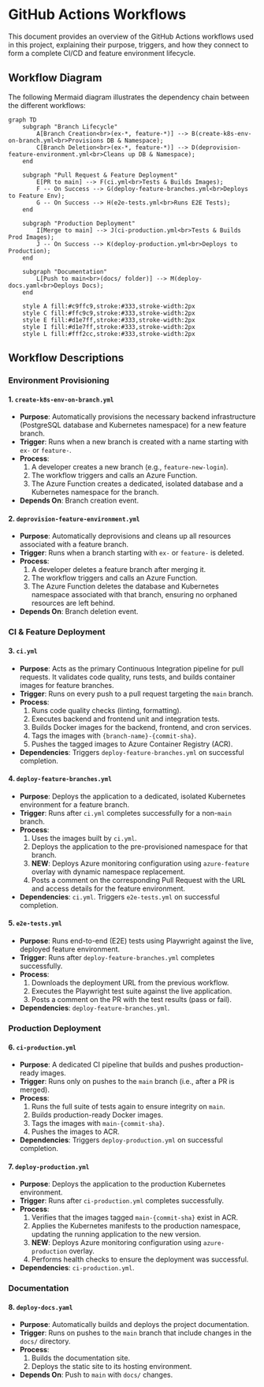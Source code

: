 # GitHub Actions Workflows

This document provides an overview of the GitHub Actions workflows used in this project, explaining their purpose, triggers, and how they connect to form a complete CI/CD and feature environment lifecycle.

## Workflow Diagram

The following Mermaid diagram illustrates the dependency chain between the different workflows:

```mermaid
graph TD
    subgraph "Branch Lifecycle"
        A[Branch Creation<br>(ex-*, feature-*)] --> B(create-k8s-env-on-branch.yml<br>Provisions DB & Namespace);
        C[Branch Deletion<br>(ex-*, feature-*)] --> D(deprovision-feature-environment.yml<br>Cleans up DB & Namespace);
    end

    subgraph "Pull Request & Feature Deployment"
        E[PR to main] --> F(ci.yml<br>Tests & Builds Images);
        F -- On Success --> G(deploy-feature-branches.yml<br>Deploys to Feature Env);
        G -- On Success --> H(e2e-tests.yml<br>Runs E2E Tests);
    end

    subgraph "Production Deployment"
        I[Merge to main] --> J(ci-production.yml<br>Tests & Builds Prod Images);
        J -- On Success --> K(deploy-production.yml<br>Deploys to Production);
    end

    subgraph "Documentation"
        L[Push to main<br>(docs/ folder)] --> M(deploy-docs.yaml<br>Deploys Docs);
    end

    style A fill:#c9ffc9,stroke:#333,stroke-width:2px
    style C fill:#ffc9c9,stroke:#333,stroke-width:2px
    style E fill:#d1e7ff,stroke:#333,stroke-width:2px
    style I fill:#d1e7ff,stroke:#333,stroke-width:2px
    style L fill:#fff2cc,stroke:#333,stroke-width:2px
```

## Workflow Descriptions

### Environment Provisioning

#### 1. `create-k8s-env-on-branch.yml`
- **Purpose**: Automatically provisions the necessary backend infrastructure (PostgreSQL database and Kubernetes namespace) for a new feature branch.
- **Trigger**: Runs when a new branch is created with a name starting with `ex-` or `feature-`.
- **Process**:
    1. A developer creates a new branch (e.g., `feature-new-login`).
    2. The workflow triggers and calls an Azure Function.
    3. The Azure Function creates a dedicated, isolated database and a Kubernetes namespace for the branch.
- **Depends On**: Branch creation event.

#### 2. `deprovision-feature-environment.yml`
- **Purpose**: Automatically deprovisions and cleans up all resources associated with a feature branch.
- **Trigger**: Runs when a branch starting with `ex-` or `feature-` is deleted.
- **Process**:
    1. A developer deletes a feature branch after merging it.
    2. The workflow triggers and calls an Azure Function.
    3. The Azure Function deletes the database and Kubernetes namespace associated with that branch, ensuring no orphaned resources are left behind.
- **Depends On**: Branch deletion event.

### CI & Feature Deployment

#### 3. `ci.yml`
- **Purpose**: Acts as the primary Continuous Integration pipeline for pull requests. It validates code quality, runs tests, and builds container images for feature branches.
- **Trigger**: Runs on every push to a pull request targeting the `main` branch.
- **Process**:
    1. Runs code quality checks (linting, formatting).
    2. Executes backend and frontend unit and integration tests.
    3. Builds Docker images for the backend, frontend, and cron services.
    4. Tags the images with `{branch-name}-{commit-sha}`.
    5. Pushes the tagged images to Azure Container Registry (ACR).
- **Dependencies**: Triggers `deploy-feature-branches.yml` on successful completion.

#### 4. `deploy-feature-branches.yml`
- **Purpose**: Deploys the application to a dedicated, isolated Kubernetes environment for a feature branch.
- **Trigger**: Runs after `ci.yml` completes successfully for a non-`main` branch.
- **Process**:
    1. Uses the images built by `ci.yml`.
    2. Deploys the application to the pre-provisioned namespace for that branch.
    3. **NEW**: Deploys Azure monitoring configuration using `azure-feature` overlay with dynamic namespace replacement.
    4. Posts a comment on the corresponding Pull Request with the URL and access details for the feature environment.
- **Dependencies**: `ci.yml`. Triggers `e2e-tests.yml` on successful completion.

#### 5. `e2e-tests.yml`
- **Purpose**: Runs end-to-end (E2E) tests using Playwright against the live, deployed feature environment.
- **Trigger**: Runs after `deploy-feature-branches.yml` completes successfully.
- **Process**:
    1. Downloads the deployment URL from the previous workflow.
    2. Executes the Playwright test suite against the live application.
    3. Posts a comment on the PR with the test results (pass or fail).
- **Dependencies**: `deploy-feature-branches.yml`.

### Production Deployment

#### 6. `ci-production.yml`
- **Purpose**: A dedicated CI pipeline that builds and pushes production-ready images.
- **Trigger**: Runs only on pushes to the `main` branch (i.e., after a PR is merged).
- **Process**:
    1. Runs the full suite of tests again to ensure integrity on `main`.
    2. Builds production-ready Docker images.
    3. Tags the images with `main-{commit-sha}`.
    4. Pushes the images to ACR.
- **Dependencies**: Triggers `deploy-production.yml` on successful completion.

#### 7. `deploy-production.yml`
- **Purpose**: Deploys the application to the production Kubernetes environment.
- **Trigger**: Runs after `ci-production.yml` completes successfully.
- **Process**:
    1. Verifies that the images tagged `main-{commit-sha}` exist in ACR.
    2. Applies the Kubernetes manifests to the production namespace, updating the running application to the new version.
    3. **NEW**: Deploys Azure monitoring configuration using `azure-production` overlay.
    4. Performs health checks to ensure the deployment was successful.
- **Dependencies**: `ci-production.yml`.

### Documentation

#### 8. `deploy-docs.yaml`
- **Purpose**: Automatically builds and deploys the project documentation.
- **Trigger**: Runs on pushes to the `main` branch that include changes in the `docs/` directory.
- **Process**:
    1. Builds the documentation site.
    2. Deploys the static site to its hosting environment.
- **Depends On**: Push to `main` with `docs/` changes.

